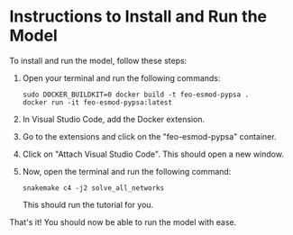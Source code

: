 # Instructions to Install and Run the Model

To install and run the model, follow these steps:

1. Open your terminal and run the following commands:
   ```
   sudo DOCKER_BUILDKIT=0 docker build -t feo-esmod-pypsa .
   docker run -it feo-esmod-pypsa:latest
   ```
2. In Visual Studio Code, add the Docker extension.

3. Go to the extensions and click on the "feo-esmod-pypsa" container.

4. Click on "Attach Visual Studio Code". This should open a new window.

5. Now, open the terminal and run the following command:
   ```
   snakemake c4 -j2 solve_all_networks
   ```
   This should run the tutorial for you.


That's it! You should now be able to run the model with ease.
